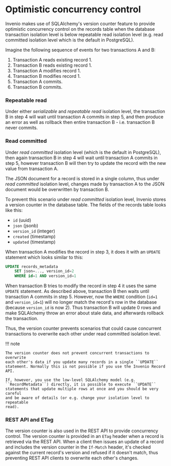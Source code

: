 # Optimistic concurrency control

Invenio makes use of SQLAlchemy's version counter feature to provide optimistic
concurrency control on the records table when the database transaction
isolation level is below repeatable read isolation level (e.g. read committed
isolation level which is the default in PostgreSQL).

Imagine the following sequence of events for two transactions A and B:

1. Transaction A reads existing record 1.
2. Transaction B reads existing record 1.
3. Transaction A modifies record 1.
4. Transaction B modifies record 1.
5. Transaction A commits.
6. Transaction B commits.

### Repeatable read

Under either *serializable* and *repeatable read* isolation level, the
transaction B in step 4 will wait until transaction A commits in step 5, and
then produce an error as well as rollback then entire transaction B - i.e.
transaction B never commits.

### Read committed

Under *read committed* isolation level (which is the default in PostgreSQL),
then again transaction B in step 4 will wait until transaction A commits in
step 5, however transaction B will then try to update the record with the new
value from transaction A.

The JSON document for a record is stored in a single column, thus under
*read committed* isolation level, changes made by transaction A to the JSON
document would be overwritten by transaction B.

To prevent this scenario under *read committed* isolation level, Invenio stores
a version counter in the database table. The fields of the records table looks
like this:

- ``id`` (uuid)
- ``json`` (jsonb)
- ``version_id`` (integer)
- ``created`` (timestamp)
- ``updated`` (timestamp)

When transaction A modifies the record in step 3, it does it with an ``UPDATE``
statement which looks similar to this:

```sql
UPDATE records_metadata
    SET json=..., version_id=2
    WHERE id=1 AND version_id=1
```

When transaction B tries to modify the record in step 4 it uses the same
``UPDATE`` statement. As described above, transaction B then waits until
transaction A commits in step 5. However, now the ``WHERE`` condition (``id=1``
and ``version_id=1``) will no longer match the record's row in the database
(because ``version_id`` is now 2). Thus transaction B will update 0 rows
and make SQLAlchemy throw an error about stale data, and afterwards rollback
the transaction.

Thus, the version counter prevents scenarios that could cause concurrent
transactions to overwrite each other under read committed isolation level.

!!! note

    The version counter does not prevent concurrent transactions to overwrite
    each other's data if you update many records in a single ``UPDATE``
    statement. Normally this is not possible if you use the Invenio Record API.

    If, however, you use the low-level SQLAlchemy model (e.g.
    ``RecordMetadata``) directly, it is possible to execute ``UPDATE``
    statements that update multiple rows at once and you should be very careful
    and be aware of details (or e.g. change your isolation level to repeatable
    read).

### REST API and ETag

The version counter is also used in the REST API to provide concurrency
control. The version counter is provided in an ``ETag`` header when a record is
retrieved via the REST API. When a client then issues an update of a record and
includes the version counter in the ``If-Match`` header, it's checked against the
current record's version and refused if it doesn't match, thus preventing
REST API clients to overwrite each other's changes.
